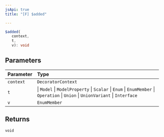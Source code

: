 ```yaml
---
jsApi: true
title: "[F] $added"

---
```

```ts
$added(
   context, 
   t, 
   v): void
```

## Parameters

| Parameter | Type |
| :------ | :------ |
| `context` | `DecoratorContext` |
| `t` |    \| `Model`   \| `ModelProperty`   \| `Scalar`   \| `Enum`   \| `EnumMember`   \| `Operation`   \| `Union`   \| `UnionVariant`   \| `Interface` |
| `v` | `EnumMember` |

## Returns

`void`

